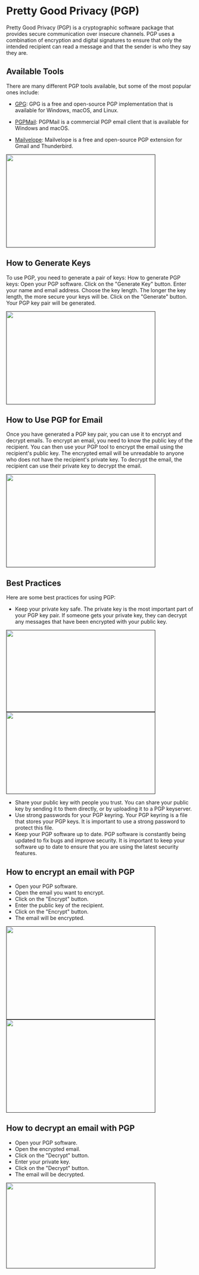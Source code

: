 # Pretty Good Privacy (PGP)

Pretty Good Privacy (PGP) is a cryptographic software package that provides secure communication over insecure channels. PGP uses a combination of encryption and digital signatures to ensure that only the intended recipient can read a message and that the sender is who they say they are.

## Available Tools
There are many different PGP tools available, but some of the most popular ones include:

* [GPG](https://gpgtools.org/): GPG is a free and open-source PGP implementation that is available for Windows, macOS, and Linux.



* [PGPMail](https://www.openpgp.org/software/): PGPMail is a commercial PGP email client that is available for Windows and macOS. 




* [Mailvelope](https://www.comparitech.com/blog/information-security/pgp-encryption-gmail/): Mailvelope is a free and open-source PGP extension for Gmail and Thunderbird.


<a href="">
    <img src="https://github.com/ZecHub/zechub/assets/81990132/44984a75-800a-4f7a-94a5-88827e39b431" alt="" width="400" height="250"/>
</a>



## How to Generate Keys

To use PGP, you need to generate a pair of keys: How to generate PGP keys: 
Open your PGP software.
Click on the "Generate Key" button.
Enter your name and email address.
Choose the key length. The longer the key length, the more secure your keys will be.
Click on the "Generate" button.
Your PGP key pair will be generated.

<a href="">
    <img src="https://github.com/ZecHub/zechub/assets/81990132/15721ce1-0a77-4ebe-87f4-33e1455f2a40" alt="" width="400" height="250"/>
</a>



## How to Use PGP for Email
Once you have generated a PGP key pair, you can use it to encrypt and decrypt emails. To encrypt an email, you need to know the public key of the recipient. You can then use your PGP tool to encrypt the email using the recipient's public key.
The encrypted email will be unreadable to anyone who does not have the recipient's private key. To decrypt the email, the recipient can use their private key to decrypt the email. 


<a href="">
    <img src="https://github.com/ZecHub/zechub/assets/81990132/dafb761d-f399-40c9-9323-526ba3bd0bc4" alt="" width="400" height="250"/>
</a>



## Best Practices
Here are some best practices for using PGP:

* Keep your private key safe. The private key is the most important part of your PGP key pair. If someone gets your private key, they can decrypt any messages that have been encrypted with your public key.


<a href="">
    <img src="https://github.com/ZecHub/zechub/assets/81990132/39a6fae4-a9a1-4061-a97c-4a9b975f6383" alt="" width="400" height="220"/>
</a>



<a href="">
    <img src="https://github.com/ZecHub/zechub/assets/81990132/6c15d6bb-556b-4ff5-b647-3363c8cbb8fd" alt="" width="400" height="220"/>
</a>


* Share your public key with people you trust. You can share your public key by sending it to them directly, or by uploading it to a PGP keyserver. 
* Use strong passwords for your PGP keyring. Your PGP keyring is a file that stores your PGP keys. It is important to use a strong password to protect this file.
* Keep your PGP software up to date. PGP software is constantly being updated to fix bugs and improve security. It is important to keep your software up to date to ensure that you are using the latest security features.

  
## How to encrypt an email with PGP

* Open your PGP software.
* Open the email you want to encrypt.
* Click on the "Encrypt" button.
* Enter the public key of the recipient.
* Click on the "Encrypt" button.
* The email will be encrypted.

<a href="">
    <img src="https://github.com/ZecHub/zechub/assets/81990132/a06cd9da-8bc8-45e0-ae2b-83e45aa8163e" alt="" width="400" height=250"/>
</a>


<a href="">
    <img src="https://github.com/ZecHub/zechub/assets/81990132/da1499e9-fc87-46b2-93ed-28d43cf1fd86" alt="" width="400" height="250"/>
</a>



## How to decrypt an email with PGP

* Open your PGP software.
* Open the encrypted email.
* Click on the "Decrypt" button.
* Enter your private key.
* Click on the "Decrypt" button.
* The email will be decrypted.


<a href="">
    <img src="https://github.com/ZecHub/zechub/assets/81990132/beae714c-020f-4c1e-aa4f-3dd9430670cc" alt="" width="400" height="230"/>
</a>



